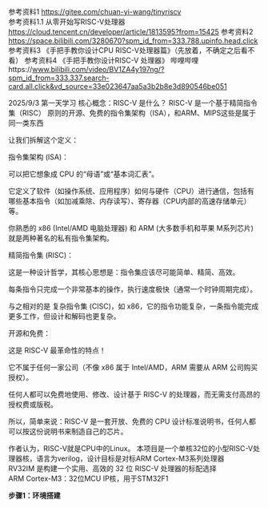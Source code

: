 参考资料1 https://gitee.com/chuan-yi-wang/tinyriscv  
参考资料1.1 从零开始写RISC-V处理器 https://cloud.tencent.cn/developer/article/1813595?from=15425
参考资料2 https://space.bilibili.com/3280670?spm_id_from=333.788.upinfo.head.click  
参考资料3 《手把手教你设计CPU  RISC-V处理器篇》（先放着，不确定之后看不看）
参考资料4 《手把手教你设计RISC-V 处理器》 哔哩哔哩https://www.bilibili.com/video/BV1ZA4y197ng/?spm_id_from=333.337.search-card.all.click&vd_source=33e023647aa5a3b2b8e3d890546be051

2025/9/3 第一天学习
核心概念：RISC-V 是什么？
RISC-V 是一个基于精简指令集（RISC） 原则的开源、免费的指令集架构（ISA），和ARM、MIPS这些是属于同一类东西

让我们拆解这个定义：

指令集架构 (ISA)：

可以把它想象成 CPU 的“母语”或“基本词汇表”。

它定义了软件（如操作系统、应用程序）如何与硬件（CPU）进行通信，包括有哪些基本指令（如加减乘除、内存读写）、寄存器（CPU内部的高速存储单元）等。

你熟悉的 x86 (Intel/AMD 电脑处理器) 和 ARM (大多数手机和苹果 M系列芯片) 就是两种著名的私有指令集架构。

精简指令集 (RISC)：

这是一种设计哲学，其核心思想是：指令集应该尽可能简单、精简、高效。

每条指令只完成一个非常基本的操作，执行速度极快（通常一个时钟周期完成）。

与之相对的是 复杂指令集 (CISC)，如 x86，它的指令功能复杂，一条指令能完成更多工作，但设计和解码也更复杂。

开源和免费：

这是 RISC-V 最革命性的特点！

它不属于任何一家公司（不像 x86 属于 Intel/AMD，ARM 需要从 ARM 公司购买授权）。

任何人都可以免费地使用、修改、设计基于 RISC-V 的处理器，而无需支付高昂的授权费或版税。

所以，简单来说：RISC-V 是一套开放、免费的 CPU 设计标准说明书，任何人都可以按这份说明书来制造自己的芯片。

作者认为，RISC-V就是CPU中的Linux。 
本项目是一个单核32位的小型RISC-V处理器核，语言为verilog，设计目标是对标ARM Cortex-M3系列处理器  
RV32IM 是构建一个实用、高效的 32 位 RISC-V 处理器的标配选择  
ARM Cortex-M3：32位MCU IP核，用于STM32F1

**步骤1：环境搭建**

